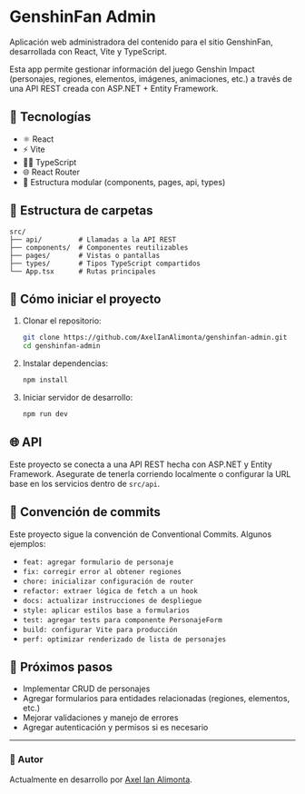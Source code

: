# GenshinFan Admin

Aplicación web administradora del contenido para el sitio GenshinFan, desarrollada con React, Vite y TypeScript.

Esta app permite gestionar información del juego Genshin Impact (personajes, regiones, elementos, imágenes, animaciones, etc.) a través de una API REST creada con ASP.NET + Entity Framework.

## 💪 Tecnologías

- ⚛️ React
- ⚡ Vite
- 🧑‍💻 TypeScript
- 🌐 React Router
- 🧹 Estructura modular (components, pages, api, types)

## 📂 Estructura de carpetas

```
src/
├── api/         # Llamadas a la API REST
├── components/  # Componentes reutilizables
├── pages/       # Vistas o pantallas
├── types/       # Tipos TypeScript compartidos
└── App.tsx      # Rutas principales
```

## 🚀 Cómo iniciar el proyecto

1. Clonar el repositorio:
   ```bash
   git clone https://github.com/AxelIanAlimonta/genshinfan-admin.git
   cd genshinfan-admin
   ```

2. Instalar dependencias:
   ```bash
   npm install
   ```

3. Iniciar servidor de desarrollo:
   ```bash
   npm run dev
   ```

## 🌐 API

Este proyecto se conecta a una API REST hecha con ASP.NET y Entity Framework. Asegurate de tenerla corriendo localmente o configurar la URL base en los servicios dentro de `src/api`.

## 🧾 Convención de commits

Este proyecto sigue la convención de Conventional Commits. Algunos ejemplos:

- `feat: agregar formulario de personaje`
- `fix: corregir error al obtener regiones`
- `chore: inicializar configuración de router`
- `refactor: extraer lógica de fetch a un hook`
- `docs: actualizar instrucciones de despliegue`
- `style: aplicar estilos base a formularios`
- `test: agregar tests para componente PersonajeForm`
- `build: configurar Vite para producción`
- `perf: optimizar renderizado de lista de personajes`

## 📌 Próximos pasos

- Implementar CRUD de personajes
- Agregar formularios para entidades relacionadas (regiones, elementos, etc.)
- Mejorar validaciones y manejo de errores
- Agregar autenticación y permisos si es necesario

---

### 📄 Autor

Actualmente en desarrollo por [Axel Ian Alimonta](https://github.com/axelianalimonta).  

